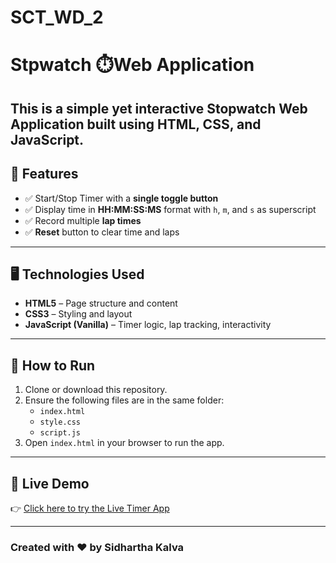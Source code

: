 # SCT_WD_2
# Stpwatch ⏱️Web Application

This is a simple yet interactive **Stopwatch Web Application** built using **HTML, CSS, and JavaScript**.  
---

## 🎯 Features

- ✅ Start/Stop Timer with a **single toggle button**
- ✅ Display time in **HH:MM:SS:MS** format with `h`, `m`, and `s` as superscript
- ✅ Record multiple **lap times**
- ✅ **Reset** button to clear time and laps

---

## 🖥️ Technologies Used

- **HTML5** – Page structure and content
- **CSS3** – Styling and layout
- **JavaScript (Vanilla)** – Timer logic, lap tracking, interactivity

---

## 🚀 How to Run

1. Clone or download this repository.
2. Ensure the following files are in the same folder:
   - `index.html`
   - `style.css`
   - `script.js`
3. Open `index.html` in your browser to run the app.


---
## 🔗 Live Demo

👉 [Click here to try the Live Timer App](https://your-netlify-url.netlify.app)

---

### Created with ❤️ by Sidhartha Kalva




